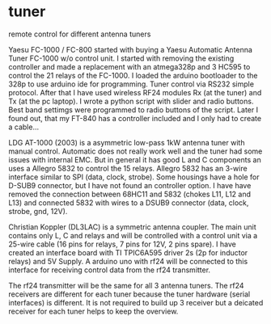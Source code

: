 # tuner
remote control for different antenna tuners

Yaesu FC-1000 / FC-800
started with buying a Yaesu Automatic Antenna Tuner FC-1000 w/o control unit. I started with removing the existing controller and made a replacement with an atmega328p and 3 HC595 to control the 21 relays of the FC-1000. I loaded the arduino bootloader to the 328p to use arduino ide for programming. Tuner control via RS232 simple protocol. After that I have used wireless RF24 modules Rx (at the tuner) and Tx (at the pc laptop). I wrote a python script with slider and radio buttons. Best band settimgs were programmed to radio buttons of the script. Later I found out, that my FT-840 has a controller included and I only had to create a cable...

LDG AT-1000 (2003)
is a asymmetric low-pass 1kW antenna tuner with manual control. Automatic does not really work well and the tuner had some issues with internal EMC. But in general it has good L and C components an uses a Allegro 5832 to control the 15 relays. Allegro 5832 has an 3-wire interface similar to SPI (data, clock, strobe). Some housings have a hole for D-SUB9 connector, but I have not found an controller option. I have have removed the connection between 68HC11 and 5832 (chokes L11, L12 and L13) and connected 5832 with wires to a DSUB9 connector (data, clock, strobe, gnd, 12V). 

Christian Koppler (DL3LAC)
is a symmetric antenna coupler. The main unit contains only L, C and relays and will be controlled with a control unit via a 25-wire cable (16 pins for relays, 7 pins for 12V, 2 pins spare). I have created an interface board with TI TPIC6A595 driver 2s (2p for inductor relays) and 5V Supply. A arduino uno with rf24 will be connected to this interface for receiving control data from the rf24 transmitter.

The rf24 transmitter will be the same for all 3 antenna tuners. The rf24 receivers are different for each tuner because the tuner hardware (serial interfaces) is different. It is not required to build up 3 receiver but a deicated receiver for each tuner helps to keep the overview.  

